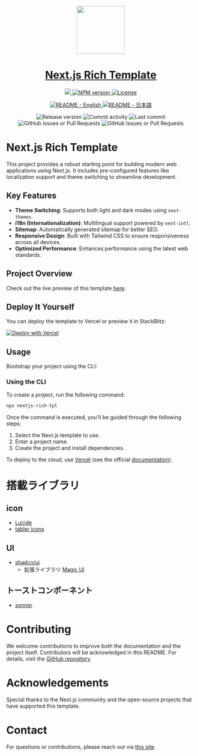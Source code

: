 <p align="center">
  <a href="https://nextjs-rich-tpl.vercel.app/">
    <picture>
      <source media="(prefers-color-scheme: dark)" srcset="https://assets.vercel.com/image/upload/v1662130559/nextjs/Icon_dark_background.png">
      <img src="https://assets.vercel.com/image/upload/v1662130559/nextjs/Icon_light_background.png" height="128">
    </picture>
    <h1 align="center">Next.js Rich Template</h1>
  </a>
</p>

<p align="center">
  <a aria-label="Vercel logo" href="https://vercel.com">
    <img src="https://img.shields.io/badge/MADE%20BY%20Vercel-000000.svg?style=for-the-badge&logo=Vercel&labelColor=000">
  </a>
  <a aria-label="NPM version" href="https://www.npmjs.com/package/next/">
    <img alt="NPM version" src="https://img.shields.io/npm/v/next?style=for-the-badge&label=NPM&labelColor=black">
  </a>
  <a aria-label="License" href="https://github.com/toakiryu/nextjs-rich-tpl/blob/main/LICENSE.txt">
    <img alt="License" src="https://img.shields.io/github/license/toakiryu/nextjs-rich-tpl?style=for-the-badge&labelColor=000000">
  </a>
</p>

<p align="center">
  <a aria-label="README - English" href="https://github.com/toakiryu/nextjs-rich-tpl/blob/main/README/en.md">
    <img alt="README - English" src="https://img.shields.io/badge/English-blue?style=for-the-badge">
  </a>
  <a aria-label="README - 日本語" href="https://github.com/toakiryu/nextjs-rich-tpl/blob/main/README/ja.md">
    <img alt="README - 日本語" src="https://img.shields.io/badge/日本語-blue?style=for-the-badge">
  </a>
</p>

<div align="center">
  <img alt="Release version" src="https://img.shields.io/github/v/release/toakiryu/nextjs-rich-tpl">
  <img alt="Commit activity" src="https://img.shields.io/github/commit-activity/t/toakiryu/nextjs-rich-tpl">
  <img alt="Last commit" src="https://img.shields.io/github/last-commit/toakiryu/nextjs-rich-tpl">
  <img alt="GitHub Issues or Pull Requests" src="https://img.shields.io/github/issues/toakiryu/nextjs-rich-tpl">
  <img alt="GitHub Issues or Pull Requests" src="https://img.shields.io/github/issues-pr/toakiryu/nextjs-rich-tpl">
</div>

# Next.js Rich Template

This project provides a robust starting point for building modern web applications using Next.js. It includes pre-configured features like localization support and theme switching to streamline development.

## Key Features

- **Theme Switching**: Supports both light and dark modes using `next-themes`.
- **i18n (Internationalization)**: Multilingual support powered by `next-intl`.
- **Sitemap**: Automatically generated sitemap for better SEO.
- **Responsive Design**: Built with Tailwind CSS to ensure responsiveness across all devices.
- **Optimized Performance**: Enhances performance using the latest web standards.

## Project Overview

Check out the live preview of this template [here](https://nextjs-rich-tpl.vercel.app).

## Deploy It Yourself

You can deploy the template to Vercel or preview it in StackBlitz:

[![Deploy with Vercel](https://vercel.com/button)](https://vercel.com/new/clone?repository-url=https://github.com/toakiryu/nextjs-rich-tpl/tree/main/templates/app/without-i18n&project-name=nextjs-rich-tpl&repository-name=nextjs-rich-tpl)

## Usage

Bootstrap your project using the CLI:

### Using the CLI

To create a project, run the following command:

```bash
npx nextjs-rich-tpl
```

Once the command is executed, you'll be guided through the following steps:

1. Select the Next.js template to use.
2. Enter a project name.
3. Create the project and install dependencies.

To deploy to the cloud, use [Vercel](https://vercel.com/new?utm_source=github&utm_medium=readme&utm_campaign=next-example) (see the official [documentation](https://nextjs.org/docs/deployment)).

# 搭載ライブラリ

## icon

- [Lucide](https://lucide.dev/)
- [tabler icons](https://tabler.io/icons)

## UI
- [shadcn/ui](https://ui.shadcn.com/)
  - 拡張ライブラリ [Magic UI](https://magicui.design/)

## トーストコンポーネント

- [sonner](https://sonner.emilkowal.ski/)

# Contributing

We welcome contributions to improve both the documentation and the project itself. Contributors will be acknowledged in this README. For details, visit the [GitHub repository](https://github.com/toakiryu/nextjs-rich-tpl).

# Acknowledgements

Special thanks to the Next.js community and the open-source projects that have supported this template.

# Contact

For questions or contributions, please reach out via [this site](https://toakiryu.com/contact).

